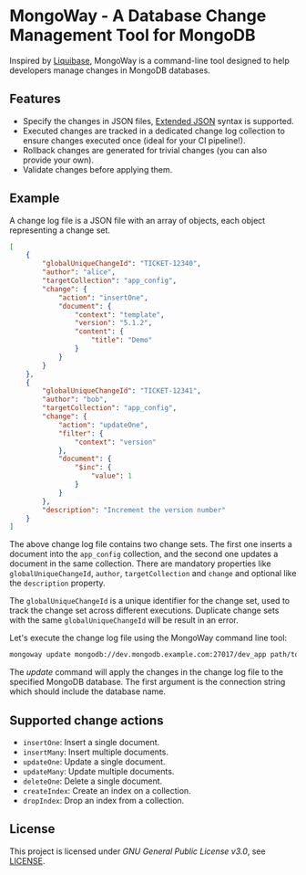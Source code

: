 # MongoWay - A Database Change Management Tool for MongoDB

Inspired by [Liquibase](https://docs.liquibase.com/concepts/introduction-to-liquibase.html),
MongoWay is a command-line tool designed to help developers manage changes in MongoDB databases.

## Features

- Specify the changes in JSON files, [Extended JSON](https://www.mongodb.com/docs/manual/reference/mongodb-extended-json/) syntax is supported.
- Executed changes are tracked in a dedicated change log collection to ensure changes executed once (ideal for your CI pipeline!).
- Rollback changes are generated for trivial changes (you can also provide your own).
- Validate changes before applying them.

## Example

A change log file is a JSON file with an array of objects, each object representing a change set.

```json
[
    {
        "globalUniqueChangeId": "TICKET-12340",
        "author": "alice",
        "targetCollection": "app_config",
        "change": {
            "action": "insertOne",
            "document": {
                "context": "template",
                "version": "5.1.2",
                "content": {
                    "title": "Demo"
                }
            }
        }
    },
    {
        "globalUniqueChangeId": "TICKET-12341",
        "author": "bob",
        "targetCollection": "app_config",
        "change": {
            "action": "updateOne",
            "filter": {
                "context": "version"
            },
            "document": {
                "$inc": {
                    "value": 1
                }
            }
        },
        "description": "Increment the version number"
    }
]
```

The above change log file contains two change sets.
The first one inserts a document into the `app_config` collection, and the second one updates a document in the same collection.
There are mandatory properties like `globalUniqueChangeId`, `author`, `targetCollection` and `change` and optional like the `description` property.

The `globalUniqueChangeId` is a unique identifier for the change set, used to track the change set across different executions.
Duplicate change sets with the same `globalUniqueChangeId` will be result in an error.

Let's execute the change log file using the MongoWay command line tool:

```bash
mongoway update mongodb://dev.mongodb.example.com:27017/dev_app path/to/changelog.json
```

The _update_ command will apply the changes in the change log file to the specified MongoDB database.
The first argument is the connection string which should include the database name.


## Supported change actions

- `insertOne`: Insert a single document.
- `insertMany`: Insert multiple documents.
- `updateOne`: Update a single document.
- `updateMany`: Update multiple documents.
- `deleteOne`: Delete a single document.
- `createIndex`: Create an index on a collection.
- `dropIndex`: Drop an index from a collection.

## License

This project is licensed under _GNU General Public License v3.0_, see [LICENSE](/LICENSE).
